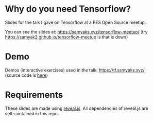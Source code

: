 # Why do you need Tensorflow?

Slides for the talk I gave on Tensorflow at a PES Open Source meetup.

You can see the slides at: https://samyaks.xyz/tensorflow-meetup/ (try https://samyak2.github.io/tensorflow-meetup is that is down)

# Demo

Demos (interactive exercises) used in the talk: https://tf.samyaks.xyz/ (source code is [here](https://github.com/Samyak2/tensorflow-live-demo))

# Requirements

These slides are made using [reveal.js](https://revealjs.com/). All dependencies of reveal.js are self-contained in this repo.

